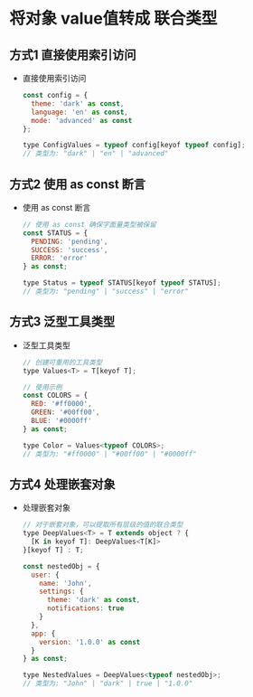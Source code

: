 # 将对象 value值转成 联合类型

## 方式1 直接使用索引访问

+ 直接使用索引访问

  ```js
  const config = {
    theme: 'dark' as const,
    language: 'en' as const,
    mode: 'advanced' as const
  };

  type ConfigValues = typeof config[keyof typeof config];
  // 类型为: "dark" | "en" | "advanced"
  ```

## 方式2 使用 as const 断言

+ 使用 as const 断言

  ```js
  // 使用 as const 确保字面量类型被保留
  const STATUS = {
    PENDING: 'pending',
    SUCCESS: 'success',
    ERROR: 'error'
  } as const;

  type Status = typeof STATUS[keyof typeof STATUS];
  // 类型为: "pending" | "success" | "error"
  ```

## 方式3 泛型工具类型

+ 泛型工具类型

  ```js
  // 创建可重用的工具类型
  type Values<T> = T[keyof T];

  // 使用示例
  const COLORS = {
    RED: '#ff0000',
    GREEN: '#00ff00',
    BLUE: '#0000ff'
  } as const;

  type Color = Values<typeof COLORS>;
  // 类型为: "#ff0000" | "#00ff00" | "#0000ff"
  ```

## 方式4 处理嵌套对象

+ 处理嵌套对象

  ```js
  // 对于嵌套对象，可以提取所有层级的值的联合类型
  type DeepValues<T> = T extends object ? {
    [K in keyof T]: DeepValues<T[K]>
  }[keyof T] : T;

  const nestedObj = {
    user: {
      name: 'John',
      settings: {
        theme: 'dark' as const,
        notifications: true
      }
    },
    app: {
      version: '1.0.0' as const
    }
  } as const;

  type NestedValues = DeepValues<typeof nestedObj>;
  // 类型为: "John" | "dark" | true | "1.0.0"
  ```
